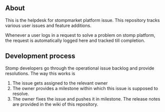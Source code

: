## About
This is the helpdesk for stompmarket platform issue. This repository tracks various user issues and feature additions.

Whenever a user logs in a request to solve a problem on stomp platform, the request is automatically logged here and tracked till completion.

## Development process
Stomp developers go through the operational issue backlog and provide resolutions. The way this works is
1. The issue gets assigned to the relevant owner
2. The owner provides a milestone within which this issue is supposed to resolve.
3. The owner fixes the issue and pushes it in milestone. The release notes are provided in the wiki of this repository.
